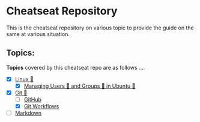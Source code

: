 # Cheatseat Repository

This is the cheatseat repository on various topic to provide the guide on the same at various situation.

## Topics:

**Topics** covered by this cheatseat repo are as follows ....

- [x] [Linux 🐧](./Linux/)
  - [x] [Managing Users 👤 and Groups 👥 in Ubuntu 🐧](./Linux/Managing%20Users%20and%20Groups.md)
- [x] [Git 🌿](./Git/)
  - [ ] [GitHub](./Git/GitHub/)
  - [x] [Git Workflows](./Git/Git%20Workflows.md)
- [ ] [Markdown](./Markdown/)
